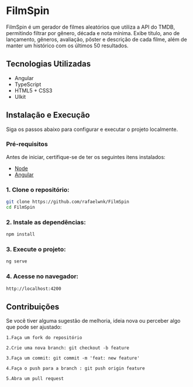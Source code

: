 # FilmSpin

FilmSpin é um gerador de filmes aleatórios que utiliza a API do TMDB, permitindo filtrar por gênero, década e nota mínima. 
Exibe título, ano de lançamento, gêneros, avaliação, pôster e descrição de cada filme, 
além de manter um histórico com os últimos 50 resultados.

## Tecnologias Utilizadas

- Angular
- TypeScript
- HTML5 + CSS3
- UIkit

## Instalação e Execução
Siga os passos abaixo para configurar e executar o projeto localmente.

### Pré-requisitos
Antes de iniciar, certifique-se de ter os seguintes itens instalados:

- [Node](https://nodejs.org/)
- [Angular](https://angular.dev/installation#install-angular-cli)

### 1. Clone o repositório:
```bash
git clone https://github.com/rafaelwnk/FilmSpin
cd FilmSpin
```

### 2. Instale as dependências:
```bash
npm install
```

### 3. Execute o projeto:
```bash
ng serve
```

### 4. Acesse no navegador:
```bash
http://localhost:4200
```

## Contribuições

Se você tiver alguma sugestão de melhoria, ideia nova ou perceber algo que pode ser ajustado:

    1.Faça um fork do repositório

    2.Crie uma nova branch: git checkout -b feature

    3.Faça um commit: git commit -m 'feat: new feature'

    4.Faça o push para a branch : git push origin feature

    5.Abra um pull request